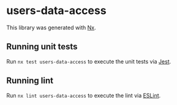 # users-data-access

This library was generated with [Nx](https://nx.dev).

## Running unit tests

Run `nx test users-data-access` to execute the unit tests via [Jest](https://jestjs.io).

## Running lint

Run `nx lint users-data-access` to execute the lint via [ESLint](https://eslint.org/).

